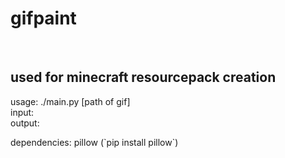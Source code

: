 <h1>gifpaint</h1> <br>
<h2>used for minecraft resourcepack creation</h2>
usage: ./main.py [path of gif] <br>
input: <br>
<img src="https://cdn.discordapp.com/attachments/918571595709161503/1009355612129349645/Sprite-0001.gif" alt="">
<br>
output:<br>
<img src="https://cdn.discordapp.com/attachments/918571595709161503/1009357817666355200/output.png" alt="">

<p>dependencies: pillow (`pip install pillow`)</p>
